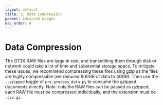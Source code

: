 ```yaml
---
layout: default
title: 3. Data Compression
parent: Advanced Usages
nav_order: 4
---
```


# Data Compression

The GT3X RAW files are large in size, and transmitting them through disk or network could take a lot of time and substantial storage space. To mitigate these issues, we recommend compressing these files using gzip as the files are highly compressible (we reduced 800GB of data to 40GB). Then use the `--gzipped` toggle of `pre_process_data.py` to consume the gzipped documents directly. Note: only the RAW files can be passed as gzipped, each RAW file must be compressed individually, and the extension must be `.csv.gz`.